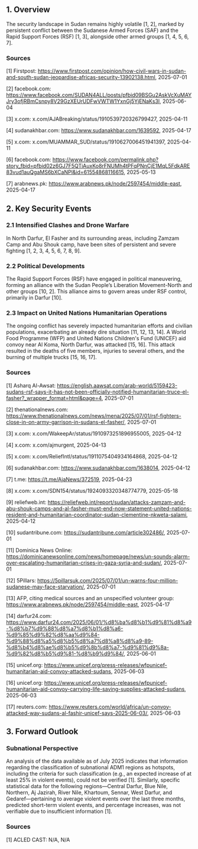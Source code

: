 
## 1. Overview

The security landscape in Sudan remains highly volatile [1, 2], marked by persistent conflict between the Sudanese Armed Forces (SAF) and the Rapid Support Forces (RSF) [1, 3], alongside other armed groups [1, 4, 5, 6, 7].

### Sources
[1] Firstpost: https://www.firstpost.com/opinion/how-civil-wars-in-sudan-and-south-sudan-jeopardise-africas-security-13902138.html, 2025-07-01

[2] facebook.com: https://www.facebook.com/SUDAN4ALL/posts/pfbid09BSGu2AskVcXuMAYJry3ofjRBmCsnpy8V29GzXEUrUDFwVWTW1YxnGj5YjENaKs3l, 2025-06-04

[3] x.com: x.com/AJABreaking/status/1910539720326799427, 2025-04-11

[4] sudanakhbar.com: https://www.sudanakhbar.com/1639592, 2025-04-17

[5] x.com: x.com/MUAMMAR_SUD/status/1910627006451941397, 2025-04-11

[6] facebook.com: https://www.facebook.com/permalink.php?story_fbid=pfbid02z6GJ7F5QTiAuxKo8rFNUMh4tPFqPNnCjE1MqL5FdkARE83vud1auQgaMS6bXCaNPl&id=61554868116615, 2025-05-13

[7] arabnews.pk: https://www.arabnews.pk/node/2597454/middle-east, 2025-04-17


## 2. Key Security Events

### 2.1 Intensified Clashes and Drone Warfare
In North Darfur, El Fasher and its surrounding areas, including Zamzam Camp and Abu Shouk camp, have been sites of persistent and severe fighting [1, 2, 3, 4, 5, 6, 7, 8, 9].

### 2.2 Political Developments
The Rapid Support Forces (RSF) have engaged in political maneuvering, forming an alliance with the Sudan People’s Liberation Movement-North and other groups [10, 2]. This alliance aims to govern areas under RSF control, primarily in Darfur [10].

### 2.3 Impact on United Nations Humanitarian Operations
The ongoing conflict has severely impacted humanitarian efforts and civilian populations, exacerbating an already dire situation [11, 12, 13, 14]. A World Food Programme (WFP) and United Nations Children's Fund (UNICEF) aid convoy near Al Koma, North Darfur, was attacked [15, 16]. This attack resulted in the deaths of five members, injuries to several others, and the burning of multiple trucks [15, 16, 17].

### Sources
[1] Asharq Al-Awsat: https://english.aawsat.com/arab-world/5159423-sudans-rsf-says-it-has-not-been-officially-notified-humanitarian-truce-el-fasher?_wrapper_format=html&page=4, 2025-07-01

[2] thenationalnews.com: https://www.thenationalnews.com/news/mena/2025/07/01/rsf-fighters-close-in-on-army-garrison-in-sudans-el-fasher/, 2025-07-01

[3] x.com: x.com/WakeepAr/status/1910973251896955005, 2025-04-12

[4] x.com: x.com/ajmurgent, 2025-04-13

[5] x.com: x.com/ReliefIntl/status/1911075404934164868, 2025-04-12

[6] sudanakhbar.com: https://www.sudanakhbar.com/1638014, 2025-04-12

[7] t.me: https://t.me/AjaNews/372519, 2025-04-23

[8] x.com: x.com/SDN154/status/1924093320348774779, 2025-05-18

[9] reliefweb.int: https://reliefweb.int/report/sudan/attacks-zamzam-and-abu-shouk-camps-and-al-fasher-must-end-now-statement-united-nations-resident-and-humanitarian-coordinator-sudan-clementine-nkweta-salami, 2025-04-12

[10] sudantribune.com: https://sudantribune.com/article302486/, 2025-07-01

[11] Dominica News Online: https://dominicanewsonline.com/news/homepage/news/un-sounds-alarm-over-escalating-humanitarian-crises-in-gaza-syria-and-sudan/, 2025-07-01

[12] 5Pillars: https://5pillarsuk.com/2025/07/01/un-warns-four-million-sudanese-may-face-starvation/, 2025-07-01

[13] AFP, citing medical sources and an unspecified volunteer group: https://www.arabnews.pk/node/2597454/middle-east, 2025-04-17

[14] darfur24.com: https://www.darfur24.com/2025/06/01/%d8%ba%d8%b1%d9%81%d8%a9-%d8%b7%d9%88%d8%a7%d8%b1%d8%a6-%d9%85%d9%82%d8%aa%d9%84-%d9%88%d8%a5%d8%b5%d8%a7%d8%a8%d8%a9-89-%d8%b4%d8%ae%d8%b5%d9%8b%d8%a7-%d9%81%d9%8a-%d9%82%d8%b5%d9%81-%d8%b9%d9%84/, 2025-06-01

[15] unicef.org: https://www.unicef.org/press-releases/wfpunicef-humanitarian-aid-convoy-attacked-sudans, 2025-06-03

[16] unicef.org: https://www.unicef.org/press-releases/wfpunicef-humanitarian-aid-convoy-carrying-life-saving-supplies-attacked-sudans, 2025-06-03

[17] reuters.com: https://www.reuters.com/world/africa/un-convoy-attacked-way-sudans-al-fashir-unicef-says-2025-06-03/, 2025-06-03


## 3. Forward Outlook

### Subnational Perspective

An analysis of the data available as of July 2025 indicates that information regarding the classification of subnational ADM1 regions as hotspots, including the criteria for such classification (e.g., an expected increase of at least 25% in violent events), could not be verified [1]. Similarly, specific statistical data for the following regions—Central Darfur, Blue Nile, Northern, Aj Jazirah, River Nile, Khartoum, Sennar, West Darfur, and Gedaref—pertaining to average violent events over the last three months, predicted short-term violent events, and percentage increases, was not verifiable due to insufficient information [1].

### Sources
[1] ACLED CAST: N/A, N/A
